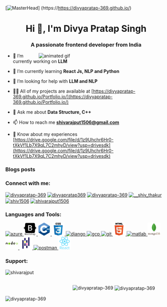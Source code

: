 [![MasterHead](https://user-images.githubusercontent.com/58959408/232639433-cb0aea21-66f0-4508-a771-85e2089c5a87.gif)]
(https://https://divyapratap-369.github.io/)
<h1 align="center">Hi 👋, I'm Divya Pratap Singh</h1>
<h3 align="center">A passionate frontend developer from India</h3>
<img align="right" alt="animated gif" width="400" src="https://giphy.com/gifs/dommespace-domme-space-programador-qgQUggAC3Pfv687qPC">

- 🔭 I’m currently working on **LLM**

- 🌱 I’m currently learning **React Js, NLP and Python**

- 🤝 I’m looking for help with **LLM and NLP**

- 👨‍💻 All of my projects are available at [https://divyapratap-369.github.io/Portfolio.io/](https://divyapratap-369.github.io/Portfolio.io/)

- 💬 Ask me about **Data Structure, C++**

- 📫 How to reach me **shivarajput1506@gmail.com**

- 📄 Know about my experiences [https://drive.google.com/file/d/1z9Uhchr6Hr0-tXkVf1Lb7X9qL7C2mhyD/view?usp=drivesdk](https://drive.google.com/file/d/1z9Uhchr6Hr0-tXkVf1Lb7X9qL7C2mhyD/view?usp=drivesdk)

### Blogs posts
<!-- BLOG-POST-LIST:START -->
<!-- BLOG-POST-LIST:END -->

<h3 align="left">Connect with me:</h3>
<p align="left">
<a href="https://codepen.io/divyapratap-369" target="blank"><img align="center" src="https://raw.githubusercontent.com/rahuldkjain/github-profile-readme-generator/master/src/images/icons/Social/codepen.svg" alt="divyapratap-369" height="30" width="40" /></a>
<a href="https://dev.to/divyapratap369" target="blank"><img align="center" src="https://raw.githubusercontent.com/rahuldkjain/github-profile-readme-generator/master/src/images/icons/Social/devto.svg" alt="divyapratap369" height="30" width="40" /></a>
<a href="https://codesandbox.com/divyapratap-369" target="blank"><img align="center" src="https://raw.githubusercontent.com/rahuldkjain/github-profile-readme-generator/master/src/images/icons/Social/codesandbox.svg" alt="divyapratap-369" height="30" width="40" /></a>
<a href="https://instagram.com/__shiv_thakur" target="blank"><img align="center" src="https://raw.githubusercontent.com/rahuldkjain/github-profile-readme-generator/master/src/images/icons/Social/instagram.svg" alt="__shiv_thakur" height="30" width="40" /></a>
<a href="https://www.leetcode.com/shiv1506" target="blank"><img align="center" src="https://raw.githubusercontent.com/rahuldkjain/github-profile-readme-generator/master/src/images/icons/Social/leet-code.svg" alt="shiv1506" height="30" width="40" /></a>
<a href="https://auth.geeksforgeeks.org/user/shivarajput1506" target="blank"><img align="center" src="https://raw.githubusercontent.com/rahuldkjain/github-profile-readme-generator/master/src/images/icons/Social/geeks-for-geeks.svg" alt="shivarajput1506" height="30" width="40" /></a>
</p>

<h3 align="left">Languages and Tools:</h3>
<p align="left"> <a href="https://azure.microsoft.com/en-in/" target="_blank" rel="noreferrer"> <img src="https://www.vectorlogo.zone/logos/microsoft_azure/microsoft_azure-icon.svg" alt="azure" width="40" height="40"/> </a> <a href="https://getbootstrap.com" target="_blank" rel="noreferrer"> <img src="https://raw.githubusercontent.com/devicons/devicon/master/icons/bootstrap/bootstrap-plain-wordmark.svg" alt="bootstrap" width="40" height="40"/> </a> <a href="https://www.w3schools.com/cpp/" target="_blank" rel="noreferrer"> <img src="https://raw.githubusercontent.com/devicons/devicon/master/icons/cplusplus/cplusplus-original.svg" alt="cplusplus" width="40" height="40"/> </a> <a href="https://www.w3schools.com/css/" target="_blank" rel="noreferrer"> <img src="https://raw.githubusercontent.com/devicons/devicon/master/icons/css3/css3-original-wordmark.svg" alt="css3" width="40" height="40"/> </a> <a href="https://www.djangoproject.com/" target="_blank" rel="noreferrer"> <img src="https://cdn.worldvectorlogo.com/logos/django.svg" alt="django" width="40" height="40"/> </a> <a href="https://cloud.google.com" target="_blank" rel="noreferrer"> <img src="https://www.vectorlogo.zone/logos/google_cloud/google_cloud-icon.svg" alt="gcp" width="40" height="40"/> </a> <a href="https://git-scm.com/" target="_blank" rel="noreferrer"> <img src="https://www.vectorlogo.zone/logos/git-scm/git-scm-icon.svg" alt="git" width="40" height="40"/> </a> <a href="https://www.w3.org/html/" target="_blank" rel="noreferrer"> <img src="https://raw.githubusercontent.com/devicons/devicon/master/icons/html5/html5-original-wordmark.svg" alt="html5" width="40" height="40"/> </a> <a href="https://www.mathworks.com/" target="_blank" rel="noreferrer"> <img src="https://upload.wikimedia.org/wikipedia/commons/2/21/Matlab_Logo.png" alt="matlab" width="40" height="40"/> </a> <a href="https://www.mongodb.com/" target="_blank" rel="noreferrer"> <img src="https://raw.githubusercontent.com/devicons/devicon/master/icons/mongodb/mongodb-original-wordmark.svg" alt="mongodb" width="40" height="40"/> </a> <a href="https://nodejs.org" target="_blank" rel="noreferrer"> <img src="https://raw.githubusercontent.com/devicons/devicon/master/icons/nodejs/nodejs-original-wordmark.svg" alt="nodejs" width="40" height="40"/> </a> <a href="https://pandas.pydata.org/" target="_blank" rel="noreferrer"> <img src="https://raw.githubusercontent.com/devicons/devicon/2ae2a900d2f041da66e950e4d48052658d850630/icons/pandas/pandas-original.svg" alt="pandas" width="40" height="40"/> </a> <a href="https://postman.com" target="_blank" rel="noreferrer"> <img src="https://www.vectorlogo.zone/logos/getpostman/getpostman-icon.svg" alt="postman" width="40" height="40"/> </a> <a href="https://reactjs.org/" target="_blank" rel="noreferrer"> <img src="https://raw.githubusercontent.com/devicons/devicon/master/icons/react/react-original-wordmark.svg" alt="react" width="40" height="40"/> </a> </p>

<h3 align="left">Support:</h3>
<p><a href="https://www.buymeacoffee.com/shivarajput"> <img align="left" src="https://cdn.buymeacoffee.com/buttons/v2/default-yellow.png" height="50" width="210" alt="shivarajput" /></a></p><br><br>

<p><img align="left" src="https://github-readme-stats.vercel.app/api/top-langs?username=divyapratap-369&show_icons=true&locale=en&layout=compact" alt="divyapratap-369" /></p>

<p>&nbsp;<img align="center" src="https://github-readme-stats.vercel.app/api?username=divyapratap-369&show_icons=true&locale=en" alt="divyapratap-369" /></p>

<p><img align="center" src="https://github-readme-streak-stats.herokuapp.com/?user=divyapratap-369&" alt="divyapratap-369" /></p>
